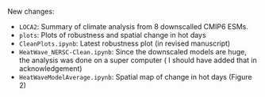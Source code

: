 New changes:
- `LOCA2`: Summary of climate analysis from 8 downscalled CMIP6 ESMs.
- `plots`: Plots of robustness and spatial change in hot days
- `CleanPlots.ipynb`: Latest robustness plot (in revised manuscript)
- `HeatWave_NERSC-Clean.ipynb`: Since the downscaled models are huge, the analysis was done on a super computer ( I should have added that in acknowledgement)
- `HeatWaveModelAverage.ipynb`: Spatial map of change in hot days (Figure 2)
